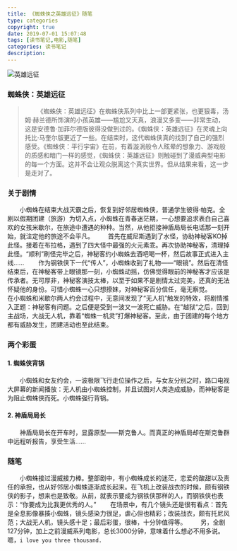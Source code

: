 ```yaml
---
title: 《蜘蛛侠之英雄远征》随笔
type: categories
copyright: true
date: 2019-07-01 15:07:48
tags: [读书笔记,电影,随笔]
categories: 读书笔记
description:
---
```

![英雄远征](https://gss0.bdstatic.com/94o3dSag_xI4khGkpoWK1HF6hhy/baike/c0%3Dbaike180%2C5%2C5%2C180%2C60/sign=297d7c11c7177f3e0439f45f11a650a2/0824ab18972bd407cd4f3d5a75899e510eb30989.jpg '英雄远征')

<!--more-->

### 蜘蛛侠：英雄远征
>&emsp;&emsp;《蜘蛛侠：英雄远征》在蜘蛛侠系列中比上一部更紧张，也更狠毒，汤姆·赫兰德所饰演的小孩英雄——尴尬又天真，浪漫又多变——非常生动，这是安德鲁·加菲尔德版彼得没做到过的。《蜘蛛侠：英雄远征》在灵魂上向托比·马奎尔版更近了一些。在结束时，这代蜘蛛侠真的找到了自己的强烈感受。《蜘蛛侠：平行宇宙》在前，有着漩涡般令人眩晕的想象力、游戏般的质感和暗门一样的感觉，《蜘蛛侠：英雄远征》则触碰到了漫威典型电影的每一个方面。这并不会让观众脱离这个真实世界。但从结果来看，这一步是走对了。

### 关于剧情
&emsp;&emsp;小蜘蛛在结束大战灭霸之后，恢复到好邻居蜘蛛侠，普通学生彼得·帕克。全剧以假期团建（旅游）为切入点，小蜘蛛在青春迷茫期，一心想要追求表白自己喜欢的女孩米歇尔，在旅途中遭遇的种种。当然，从他拒接神盾局局长电话那一刻开始，就注定他的旅途不会平凡。
&emsp;&emsp;首先在威尼斯遇到了水怪，协助神秘客KO掉此怪。接着在布拉格，遇到了四大怪中最强的火元素乖。再次协助神秘客，清理掉此怪。“顺利”刷怪完毕之后，神秘客约小蜘蛛去酒吧喝一杯，然后故事正式进入主线……
&emsp;&emsp;作为钢铁侠下一代“传人”，小蜘蛛收到了礼物——“眼镜”。然后在清怪结束后，在神秘客带上眼镜那一刻，小蜘蛛动摇，仿佛觉得眼前的神秘客才应该是传承者。无可厚非，神秘客演技太棒，以至于如果不是剧情太过完美，还真的无法怀疑他的身份。可惜小蜘蛛一心只想撩妹，对神秘客百分信任，毫无察觉。
&emsp;&emsp;在小蜘蛛和米歇尔两人约会过程中，无意间发现了“无人机”触发的特效，将剧情推入正题：神秘客有问题。之后便是受到一波又一波死亡威胁。在”越狱“之后，回到主战场，大战无人机，靠着“蜘蛛一机灵”打爆神秘客。至此，由于团建的每个地方都有威胁发生，团建活动也至此结束。

### 两个彩蛋
#### 1. 蜘蛛侠背锅
&emsp;&emsp;小蜘蛛和女友约会，一波极限飞行走位操作之后，与女友分别之时，路口电视大屏幕的新闻播放：无人机由小蜘蛛控制，并且试图对人类造成威胁，而神秘客是为阻止蜘蛛侠而死。小蜘蛛强行背锅。
#### 2. 神盾局局长
&emsp;&emsp;神盾局局长在开车时，显露原型——斯克鲁人。而真正的神盾局却在斯克鲁群中远程听报告，享受生活……

### 随笔
&emsp;&emsp;小蜘蛛接过漫威接力棒。整部剧中，有小蜘蛛成长的迷茫，恋爱的酸甜以及责任的承担，也从好邻居小蜘蛛逐渐成长起来。在飞机上改装战衣的时候，颇有钢铁侠的影子，想来也是致敬。从前，就表示要成为钢铁侠那样的人，而钢铁侠也表示：“你要成为比我更优秀的人。”
&emsp;&emsp;在场景中，有几个镜头还是很有看点：首先是全息影像暴揍小蜘蛛，镜头感染力很足，虐心但也精彩；改装战衣，颇有托尼风范；大战无人机，镜头感十足；最后彩蛋，很棒，十分钟值得等。
&emsp;&emsp;另，全剧127分钟，加上之前漫威系列电影，总长3000分钟，意味着什么想必不用多说。嗯，`i love you three thousand.`